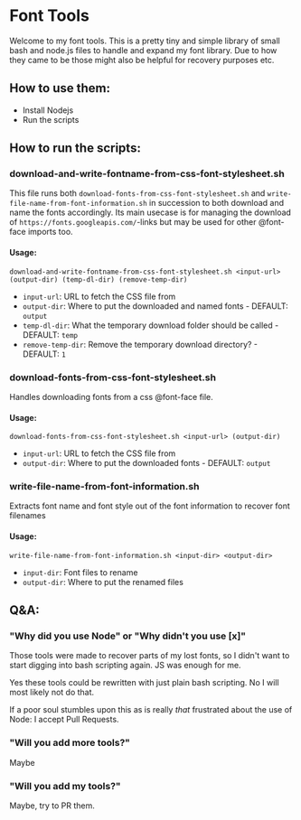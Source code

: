 # Font Tools

Welcome to my font tools.
This is a pretty tiny and simple library of small bash and node.js files to handle and expand my font library. Due to how they came to be those might also be helpful for recovery purposes etc.

## How to use them:

- Install Nodejs
- Run the scripts

## How to run the scripts:

### download-and-write-fontname-from-css-font-stylesheet.sh

This file runs both `download-fonts-from-css-font-stylesheet.sh` and `write-file-name-from-font-information.sh` in succession to both download and name the fonts accordingly. Its main usecase is for managing the download of `https://fonts.googleapis.com/`-links but may be used for other @font-face imports too.

#### Usage:

`download-and-write-fontname-from-css-font-stylesheet.sh <input-url> (output-dir) (temp-dl-dir) (remove-temp-dir)`

- `input-url`: URL to fetch the CSS file from
- `output-dir`: Where to put the downloaded and named fonts - DEFAULT: `output`
- `temp-dl-dir`: What the temporary download folder should be called - DEFAULT: `temp`
- `remove-temp-dir`: Remove the temporary download directory? - DEFAULT: `1`

### download-fonts-from-css-font-stylesheet.sh

Handles downloading fonts from a css @font-face file.

#### Usage:

`download-fonts-from-css-font-stylesheet.sh <input-url> (output-dir)`

- `input-url`: URL to fetch the CSS file from
- `output-dir`: Where to put the downloaded fonts - DEFAULT: `output`

### write-file-name-from-font-information.sh

Extracts font name and font style out of the font information to recover font filenames

#### Usage:

`write-file-name-from-font-information.sh <input-dir> <output-dir>`

- `input-dir`: Font files to rename
- `output-dir`: Where to put the renamed files

## Q&A:

### "Why did you use Node" or "Why didn't you use [x]"

Those tools were made to recover parts of my lost fonts, so I didn't want to start digging into bash scripting again. JS was enough for me.

Yes these tools could be rewritten with just plain bash scripting. No I will most likely not do that.

If a poor soul stumbles upon this as is really _that_ frustrated about the use of Node: I accept Pull Requests.

### "Will you add more tools?"

Maybe

### "Will you add my tools?"

Maybe, try to PR them.
